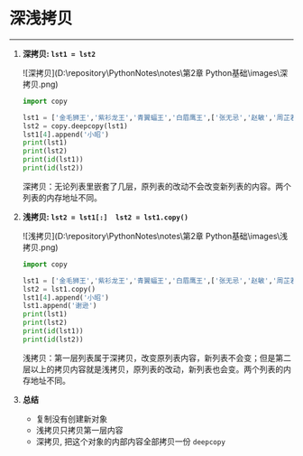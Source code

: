 # 深浅拷贝

---

1. **深拷贝:  `lst1 = lst2`**

   ![深拷贝](D:\repository\PythonNotes\notes\第2章 Python基础\images\深拷贝.png)

   ```python
   import copy
   
   lst1 = ['金毛狮王','紫衫龙王','青翼蝠王','白眉鹰王',['张无忌','赵敏','周芷若']]
   lst2 = copy.deepcopy(lst1)
   lst1[4].append('小昭')
   print(lst1)
   print(lst2)
   print(id(lst1))
   print(id(lst2))
   ```

   深拷贝：无论列表里嵌套了几层，原列表的改动不会改变新列表的内容。两个列表的内存地址不同。

   

2. **浅拷贝:  `lst2 = lst1[:]  lst2 = lst1.copy()`**

   ![浅拷贝](D:\repository\PythonNotes\notes\第2章 Python基础\images\浅拷贝.png)

   ```python
   import copy
   
   lst1 = ['金毛狮王','紫衫龙王','青翼蝠王','白眉鹰王',['张无忌','赵敏','周芷若']]
   lst2 = lst1.copy()
   lst1[4].append('小昭')
   lst1.append('谢逊')
   print(lst1)
   print(lst2)
   print(id(lst1))
   print(id(lst2))
   ```

   浅拷贝：第一层列表属于深拷贝，改变原列表内容，新列表不会变；但是第二层以上的拷贝内容就是浅拷贝，原列表的改动，新列表也会变。两个列表的内存地址不同。

   

3. **总结**

   - 复制没有创建新对象
   - 浅拷贝只拷贝第一层内容
   - 深拷贝,  把这个对象的内部内容全部拷贝一份  `deepcopy`